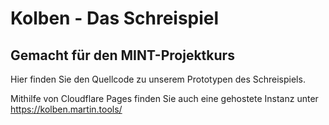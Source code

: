 # Kolben - Das Schreispiel
## Gemacht für den MINT-Projektkurs

Hier finden Sie den Quellcode zu unserem Prototypen des Schreispiels.

Mithilfe von Cloudflare Pages finden Sie auch eine gehostete Instanz unter https://kolben.martin.tools/
